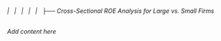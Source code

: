 ###### |   |   |   |   |   ├── Cross-Sectional ROE Analysis for Large vs. Small Firms

*Add content here*